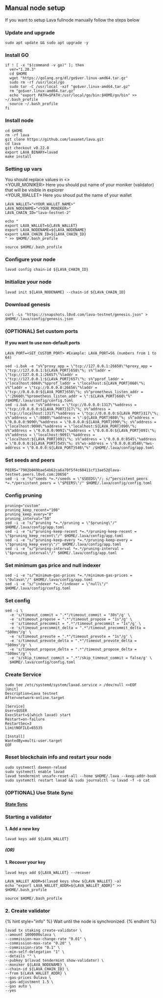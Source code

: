 ## Manual node setup
If you want to setup Lava fullnode manually follow the steps below

### Update and upgrade
```
sudo apt update && sudo apt upgrade -y
```

### Install GO
```
if ! [ -x "$(command -v go)" ]; then
  ver="1.20.3"
  cd $HOME
  wget "https://golang.org/dl/go$ver.linux-amd64.tar.gz"
  sudo rm -rf /usr/local/go
  sudo tar -C /usr/local -xzf "go$ver.linux-amd64.tar.gz"
  rm "go$ver.linux-amd64.tar.gz"
  echo "export PATH=$PATH:/usr/local/go/bin:$HOME/go/bin" >> ~/.bash_profile
  source ~/.bash_profile
fi
```

### Install node
```
cd $HOME
rm -rf lava
git clone https://github.com/lavanet/lava.git
cd lava
git checkout v0.22.0
export LAVA_BINARY=lavad
make install
```


### Setting up vars
You should replace values in <> <br />
<YOUR_MONIKER> Here you should put name of your moniker (validator) that will be visible in explorer <br />
<YOUR_WALLET> Here you shoud put the name of your wallet

```
LAVA_WALLET="<YOUR_WALLET_NAME>"
LAVA_NODENAME="<YOUR_MONIKER>"
LAVA_CHAIN_ID="lava-testnet-2"
```

```
echo "
export LAVA_WALLET=${LAVA_WALLET}
export LAVA_NODENAME=${LAVA_NODENAME}
export LAVA_CHAIN_ID=${LAVA_CHAIN_ID}
" >> $HOME/.bash_profile

source $HOME/.bash_profile
```


### Configure your node
```
lavad config chain-id ${LAVA_CHAIN_ID}
```

### Initialize your node
```
lavad init ${LAVA_NODENAME} --chain-id ${LAVA_CHAIN_ID}
```

### Download genesis
```
curl -Ls "https://snapshots.l0vd.com/lava-testnet/genesis.json" > $HOME/.lava/config/genesis.json
```

### (OPTIONAL) Set custom ports

#### If you want to use non-default ports
```
LAVA_PORT=<SET_CUSTOM_PORT> #Example: LAVA_PORT=56 (numbers from 1 to 64)
```
```
sed -i.bak -e "s%^proxy_app = \"tcp://127.0.0.1:26658\"%proxy_app = \"tcp://127.0.0.1:${LAVA_PORT}658\"%; s%^laddr = \"tcp://127.0.0.1:26657\"%laddr = \"tcp://127.0.0.1:${LAVA_PORT}657\"%; s%^pprof_laddr = \"localhost:6060\"%pprof_laddr = \"localhost:${LAVA_PORT}060\"%; s%^laddr = \"tcp://0.0.0.0:26656\"%laddr = \"tcp://0.0.0.0:${LAVA_PORT}656\"%; s%^prometheus_listen_addr = \":26660\"%prometheus_listen_addr = \":${LAVA_PORT}660\"%" /$HOME/.lava/config/config.toml
sed -i.bak -e "s%^address = \"tcp://0.0.0.0:1317\"%address = \"tcp://0.0.0.0:${LAVA_PORT}317\"%; s%^address = \"tcp://localhost:1317\"%address = \"tcp://0.0.0.0:${LAVA_PORT}317\"%; s%^address = \":8080\"%address = \":${LAVA_PORT}080\"%; s%^address = \"0.0.0.0:9090\"%address = \"0.0.0.0:${LAVA_PORT}090\"%; s%^address = \"localhost:9090\"%address = \"localhost:${LAVA_PORT}090\"%; s%^address = \"0.0.0.0:9091\"%address = \"0.0.0.0:${LAVA_PORT}091\"%; s%^address = \"localhost:9091\"%address = \"localhost:${LAVA_PORT}091\"%; s%^address = \"0.0.0.0:8545\"%address = \"0.0.0.0:${LAVA_PORT}545\"%; s%^ws-address = \"0.0.0.0:8546\"%ws-address = \"0.0.0.0:${LAVA_PORT}546\"%" /$HOME/.lava/config/app.toml
```


### Set seeds and peers
```
PEERS="7902b049bae54b62ca6a70f5f4c60411cf13ae52@lava-testnet.peers.l0vd.com:20656"
sed -i -e "s/^seeds *=.*/seeds = \"$SEEDS\"/; s/^persistent_peers *=.*/persistent_peers = \"$PEERS\"/" $HOME/.lava/config/config.toml
```

### Config pruning
```
pruning="custom"
pruning_keep_recent="100"
pruning_keep_every="0"
pruning_interval="50"
sed -i -e "s/^pruning *=.*/pruning = \"$pruning\"/" $HOME/.lava/config/app.toml
sed -i -e "s/^pruning-keep-recent *=.*/pruning-keep-recent = \"$pruning_keep_recent\"/" $HOME/.lava/config/app.toml
sed -i -e "s/^pruning-keep-every *=.*/pruning-keep-every = \"$pruning_keep_every\"/" $HOME/.lava/config/app.toml
sed -i -e "s/^pruning-interval *=.*/pruning-interval = \"$pruning_interval\"/" $HOME/.lava/config/app.toml
```

### Set minimum gas price and null indexer
```
sed -i -e "s/^minimum-gas-prices *=.*/minimum-gas-prices = \"0ulava\"/" $HOME/.lava/config/app.toml
sed -i -e "s/^indexer *=.*/indexer = \"null\"/" $HOME/.lava/config/config.toml
```

### Set config
```
sed -i \
  -e 's/timeout_commit = ".*"/timeout_commit = "30s"/g' \
  -e 's/timeout_propose = ".*"/timeout_propose = "1s"/g' \
  -e 's/timeout_precommit = ".*"/timeout_precommit = "1s"/g' \
  -e 's/timeout_precommit_delta = ".*"/timeout_precommit_delta = "500ms"/g' \
  -e 's/timeout_prevote = ".*"/timeout_prevote = "1s"/g' \
  -e 's/timeout_prevote_delta = ".*"/timeout_prevote_delta = "500ms"/g' \
  -e 's/timeout_propose_delta = ".*"/timeout_propose_delta = "500ms"/g' \
  -e 's/skip_timeout_commit = ".*"/skip_timeout_commit = false/g' \
  $HOME/.lava/config/config.toml
```


### Create Service
```
sudo tee /etc/systemd/system/lavad.service > /dev/null <<EOF
[Unit]
Description=Lava testnet
After=network-online.target

[Service]
User=$USER
ExecStart=$(which lavad) start
Restart=on-failure
RestartSec=3
LimitNOFILE=65535

[Install]
WantedBy=multi-user.target
EOF
```

### Reset blockchain info and restart your node
```
sudo systemctl daemon-reload
sudo systemctl enable lavad
lavad tendermint unsafe-reset-all --home $HOME/.lava --keep-addr-book
sudo systemctl restart lavad && sudo journalctl -u lavad -f -o cat
```

### (OPTIONAL) Use State Sync

#### [State Sync]()


### Starting a validator

#### 1. Add a new key
```
lavad keys add ${LAVA_WALLET}
```
##### (OR)

#### 1. Recover your key
```
lavad keys add ${LAVA_WALLET} --recover
```

```
LAVA_WALLET_ADDR=$(lavad keys show ${LAVA_WALLET} -a)
echo "export LAVA_WALLET_ADDR=${LAVA_WALLET_ADDR}" >> $HOME/.bash_profile

source $HOME/.bash_profile
```


### 2. Create validator

{% hint style="info" %}
Wait until the node is synchronized.
{% endhint %}

```
lavad tx staking create-validator \
--amount 1000000ulava \
--commission-max-change-rate "0.01" \
--commission-max-rate "0.20" \
--commission-rate "0.1" \
--min-self-delegation "1" \
--details "" \
--pubkey $(lavad tendermint show-validator) \
--moniker ${LAVA_NODENAME} \
--chain-id ${LAVA_CHAIN_ID} \
--from ${LAVA_WALLET_ADDR} \
--gas-prices 0ulava \
--gas-adjustment 1.5 \
--gas auto \
--yes
```

